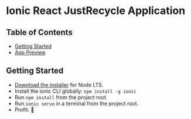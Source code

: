 # Ionic React JustRecycle Application


## Table of Contents
- [Getting Started](#getting-started)
- [App Preview](#app-preview)

## Getting Started

* [Download the installer](https://nodejs.org/) for Node LTS.
* Install the ionic CLI globally: `npm install -g ionic`
* Run `npm install` from the project root.
* Run `ionic serve` in a terminal from the project root.
* Profit. :tada:

